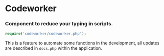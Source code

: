 # Codeworker
### Component to reduce your typing in scripts.

```php
require('codeworker/codeworker.php');
````

This is a feature to automate some functions in the development, all updates are described in ```docs.php``` within the application.
